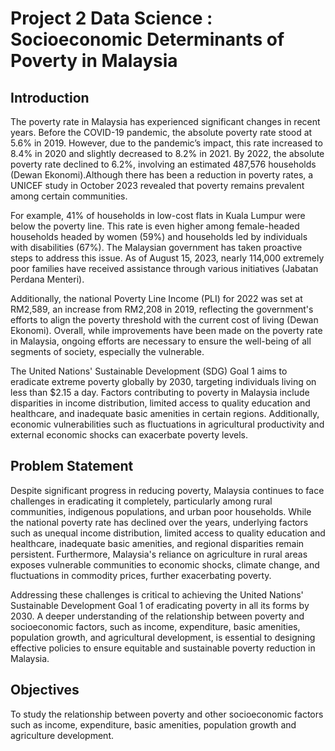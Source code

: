 # Project 2 Data Science : Socioeconomic Determinants of Poverty in Malaysia

## **Introduction** 

The poverty rate in Malaysia has experienced significant changes in recent years. Before the COVID-19 pandemic, the absolute poverty rate stood at 5.6% in 2019. However, due to the pandemic’s impact, this rate increased to 8.4% in 2020 and slightly decreased to 8.2% in 2021. By 2022, the absolute poverty rate declined to 6.2%, involving an estimated 487,576 households (Dewan Ekonomi).Although there has been a reduction in poverty rates, a UNICEF study in October 2023 revealed that poverty remains prevalent among certain communities. 

For example, 41% of households in low-cost flats in Kuala Lumpur were below the poverty line. This rate is even higher among female-headed households headed by women (59%) and households led by individuals with disabilities (67%). The Malaysian government has taken proactive steps to address this issue. As of August 15, 2023, nearly 114,000 extremely poor families have received assistance through various initiatives (Jabatan Perdana Menteri). 

Additionally, the national Poverty Line Income (PLI) for 2022 was set at RM2,589, an increase from RM2,208 in 2019, reflecting the government's efforts to align the poverty threshold with the current cost of living (Dewan Ekonomi). Overall, while improvements have been made on the poverty rate in Malaysia, ongoing efforts are necessary to ensure the well-being of all segments of society, especially the vulnerable. 

The United Nations' Sustainable Development (SDG) Goal 1 aims to eradicate extreme poverty globally by 2030, targeting individuals living on less than $2.15 a day.  Factors contributing to poverty in Malaysia include disparities in income distribution, limited access to quality education and healthcare, and inadequate basic amenities in certain regions. Additionally, economic vulnerabilities such as fluctuations in agricultural productivity and external economic shocks can exacerbate poverty levels. 

## **Problem Statement**

Despite significant progress in reducing poverty, Malaysia continues to face challenges in eradicating it completely, particularly among rural communities, indigenous populations, and urban poor households. While the national poverty rate has declined over the years, underlying factors such as unequal income distribution, limited access to quality education and healthcare, inadequate basic amenities, and regional disparities remain persistent. Furthermore, Malaysia's reliance on agriculture in rural areas exposes vulnerable communities to economic shocks, climate change, and fluctuations in commodity prices, further exacerbating poverty. 

Addressing these challenges is critical to achieving the United Nations' Sustainable Development Goal 1 of eradicating poverty in all its forms by 2030. A deeper understanding of the relationship between poverty and socioeconomic factors, such as income, expenditure, basic amenities, population growth, and agricultural development, is essential to designing effective policies to ensure equitable and sustainable poverty reduction in Malaysia.

## **Objectives** 

To study the relationship between poverty and other socioeconomic factors such as income, expenditure, basic amenities, population growth and agriculture development.

